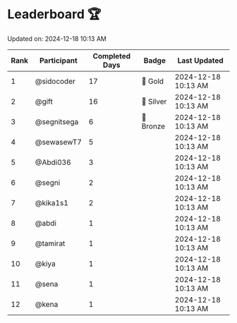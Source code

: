 # Leaderboard 🏆

Updated on: 2024-12-18 10:13 AM

| Rank | Participant       | Completed Days | Badge      | Last Updated         |
|------|-------------------|----------------|------------|----------------------|
| 1    | @sidocoder        | 17             | 🏅 Gold     | 2024-12-18 10:13 AM |
| 2    | @gift             | 16             | 🥈 Silver   | 2024-12-18 10:13 AM |
| 3    | @segnitsega       | 6              | 🥉 Bronze   | 2024-12-18 10:13 AM |
| 4    | @sewasewT7        | 5              |            | 2024-12-18 10:13 AM |
| 5    | @Abdi036          | 3              |            | 2024-12-18 10:13 AM |
| 6    | @segni            | 2              |            | 2024-12-18 10:13 AM |
| 7    | @kika1s1          | 2              |            | 2024-12-18 10:13 AM |
| 8    | @abdi             | 1              |            | 2024-12-18 10:13 AM |
| 9    | @tamirat          | 1              |            | 2024-12-18 10:13 AM |
| 10   | @kiya             | 1              |            | 2024-12-18 10:13 AM |
| 11   | @sena             | 1              |            | 2024-12-18 10:13 AM |
| 12   | @kena             | 1              |            | 2024-12-18 10:13 AM |

